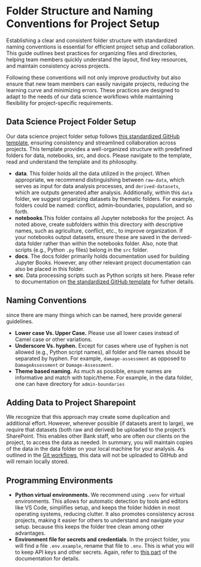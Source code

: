 # Folder Structure and Naming Conventions for Project Setup

Establishing a clear and consistent folder structure with standardized naming conventions is essential for efficient project setup and collaboration. This guide outlines best practices for organizing files and directories, helping team members quickly understand the layout, find key resources, and maintain consistency across projects.

Following these conventions will not only improve productivity but also ensure that new team members can easily navigate projects, reducing the learning curve and minimizing errors. These practices are designed to adapt to the needs of our data science workflows while maintaining flexibility for project-specific requirements.

## Data Science Project Folder Setup
Our data science project folder setup follows [this standardized GitHub template](https://github.com/worldbank/template), ensuring consistency and streamlined collaboration across projects. This template provides a well-organized structure with predefined folders for data, notebooks, src,  and docs. Please navigate to the template, read and understand the template and its philosophy.
- **data**. This folder holds all the data utilized in the project. When appropriate, we recommend distinguishing between ```raw-data```, which serves as input for data analysis processes, and ```derived-datasets```, which are outputs generated after analysis. Additionally, within this ```data``` folder, we suggest organizing datasets by thematic folders. For example, folders could be named: conflict, admin-boundaries, population, and so forth.
- **notebooks**.This folder contains all Jupyter notebooks for the project. As noted above, create subfolders within this directory with descriptive names, such as agriculture, conflict, etc., to improve organization. If your notebooks output datasets, ensure these are saved in the derived-data folder rather than within the notebooks folder. Also, note that scripts (e.g., Python ```.py``` files) belong in the ```src``` folder.
- **docs**. The docs folder primarily holds documentation used for building Jupyter Books. However, any other relevant project documentation can also be placed in this folder.
- **src**. Data processing scripts such as Python scripts sit here. Please refer to documentation on [the standardized GitHub template](https://github.com/worldbank/template) for futher details.

## Naming Conventions
since there are many things which can be named, here provide general guidelines.
- **Lower case Vs. Upper Case.** Please use all lower cases instead of Camel case or other variations.
- **Underscore Vs. hyphen.** Except for cases where use of hyphen is not allowed (e.g., Python script names), all folder and file names should be separated by hyphen. For example, ```damage-assessment``` as opposed to ```DamageAssessment``` or ```Damage-Assessment```.
- **Theme based naming.** As much as possible, ensure names are informative and match with topic/theme. For example, in the data folder, one can have directory for ```admin-boundaries```

## Adding Data to Project Sharepoint
We recognize that this approach may create some duplication and additional effort. However, wherever possible (if datasets arent to large), we require that datasets (both raw and derived) be uploaded to the project’s SharePoint. This enables other Bank staff, who are often our clients on the project, to access the data as needed. In summary, you will maintain copies of the data in the data folder on your local machine for your analysis. As outlined in the [Git workflows](/docs/git-workflows.md), this data will not be uploaded to GitHub and will remain locally stored. 

## Programming Environments
- **Python virtual environments.** We recommend using ```.venv``` for virtual environments. This allows for automatic detection by tools and editors like VS Code, simplifies setup, and keeps the folder hidden in most operating systems, reducing clutter. It also promotes consistency across projects, making it easier for others to understand and navigate your setup. because this keeps the folder tree clean among other advantages.
- **Environment file for secrets and credentials**. In the project folder, you will find a file ```.env.example```, rename that file to ```.env```. This is what you will to keep API keys and other secrets. Again, refer to [this part](https://worldbank.github.io/template/README.html) of the documentation for details. 